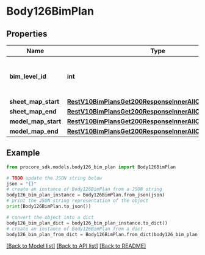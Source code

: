 # Body126BimPlan


## Properties

Name | Type | Description | Notes
------------ | ------------- | ------------- | -------------
**bim_level_id** | **int** | ID of the BIM Level to be associated to the plan | 
**sheet_map_start** | [**RestV10BimPlansGet200ResponseInnerAllOfSheetMapStart**](RestV10BimPlansGet200ResponseInnerAllOfSheetMapStart.md) |  | [optional] 
**sheet_map_end** | [**RestV10BimPlansGet200ResponseInnerAllOfSheetMapStart**](RestV10BimPlansGet200ResponseInnerAllOfSheetMapStart.md) |  | [optional] 
**model_map_start** | [**RestV10BimPlansGet200ResponseInnerAllOfModelMapStart**](RestV10BimPlansGet200ResponseInnerAllOfModelMapStart.md) |  | [optional] 
**model_map_end** | [**RestV10BimPlansGet200ResponseInnerAllOfModelMapStart**](RestV10BimPlansGet200ResponseInnerAllOfModelMapStart.md) |  | [optional] 

## Example

```python
from procore_sdk.models.body126_bim_plan import Body126BimPlan

# TODO update the JSON string below
json = "{}"
# create an instance of Body126BimPlan from a JSON string
body126_bim_plan_instance = Body126BimPlan.from_json(json)
# print the JSON string representation of the object
print(Body126BimPlan.to_json())

# convert the object into a dict
body126_bim_plan_dict = body126_bim_plan_instance.to_dict()
# create an instance of Body126BimPlan from a dict
body126_bim_plan_from_dict = Body126BimPlan.from_dict(body126_bim_plan_dict)
```
[[Back to Model list]](../README.md#documentation-for-models) [[Back to API list]](../README.md#documentation-for-api-endpoints) [[Back to README]](../README.md)


